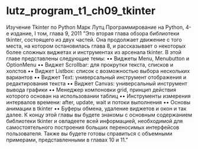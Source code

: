 # lutz_program_t1_ch09_tkinter
Изучение Tkinter по Python Марк Лутц Программирование на Python, 4-е издание, I том, глава 9, 2011 
"Это вторая глава обзора библиотеки tkinter, состоящего из двух частей.
Она продолжает движение с того места, на котором остановилась глава 8, и рассказывает о некоторых более 
сложных виджетах и инструментах из арсенала tkinter. 
В этой главе представлены следующие темы:
•• Виджеты Menu, Menubutton и OptionMenu
•• Виджет Scrollbar: для прокрутки текста, списков и холстов
•• Виджет Listbox: список с возможностью выбора нескольких вариантов
•• Виджет Text: универсальный инструмент отображения и редактирования текста
•• Виджет Canvas: универсальный инструмент вывода графики
•• Менеджер компоновки grid, принцип действия которого основан на использовании таблиц
•• Инструменты измерения интервалов времени: after, update, wait и потоки выполнения
•• Основы анимации в tkinter
•• Буферы обмена, удаление виджетов и окон и так далее.
К концу этой главы вы будете знакомы с основным содержанием библиотеки tkinter 
и овладеете всей информацией, необходимой для самостоятельного построения больших 
переносимых интерфейсов пользователя. 
Также вы будете готовы справиться с объемными примерами, представленными в главах 10 и 11."

